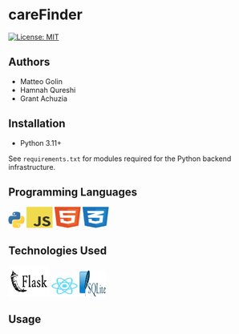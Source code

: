 # careFinder

[![License: MIT](https://img.shields.io/badge/License-MIT-009EFF.svg)](https://opensource.org/licenses/MIT)

## Authors

- Matteo Golin
- Hamnah Qureshi
- Grant Achuzia

## Installation

- Python 3.11+

See `requirements.txt` for modules required for the Python backend infrastructure.

## Programming Languages
  <img height="32" width="32" src="media/python logo.svg"/> <img height="42" width="52" src="media/javascript logo.svg"/> <img height="42" width="52" src="media/html5 logo.svg"/> <img height="42" width="52" src="media/css3 logo.svg"/> 
  <br>

## Technologies Used
<img height="62" width="82" src="media/flask logo.svg"/> <img height="42" width="52" src="media/react logo.svg"/> <img height="52" width="52" src="media/sqlite logo.svg"/> 

## Usage
